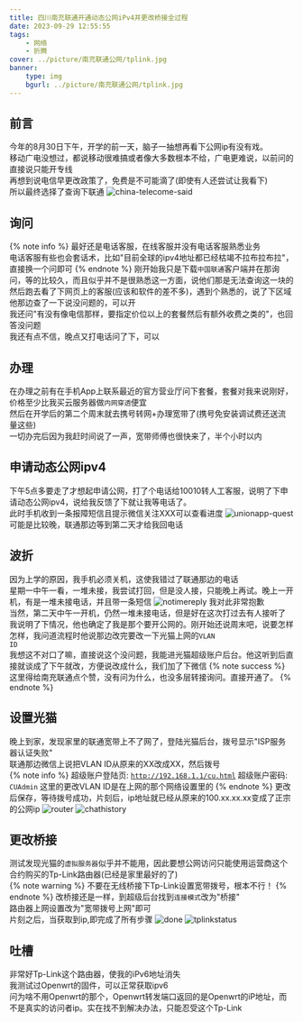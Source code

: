```yaml
---
title: 四川南充联通开通动态公网iPv4并更改桥接全过程
date: 2023-09-29 12:55:55
tags: 
    - 网络
    - 折腾
cover: ../picture/南充联通公网/tplink.jpg
banner:
    type: img
    bgurl: ../picture/南充联通公网/tplink.jpg
---
```

## 前言
今年的8月30日下午，开学的前一天，脑子一抽想再看下公网ip有没有戏。  
移动广电没想过，都说移动很难搞或者像大多数根本不给，广电更难说，以前问的直接说只能开专线  
再想到说电信早更改政策了，免费是不可能滴了(即使有人还尝试让我看下)  
所以最终选择了查询下联通
![china-telecome-said](../picture/南充联通公网/dianxin.jpg)
## 询问
{% note info %}
最好还是电话客服，在线客服并没有电话客服熟悉业务  
电话客服有些也会套话术，比如"目前全球的ipv4地址都已经枯竭不拉布拉布拉"，直接换一个问即可
{% endnote %}
刚开始我只是下载<code>中国联通</code>客户端并在那询问，等的比较久，而且似乎并不是很熟悉这一方面，说他们那是无法查询这一块的  
然后跑去看了下网页上的客服(应该和软件的差不多)，遇到个熟悉的，说了下区域他那边查了一下说没问题的，可以开  
我还问"有没有像电信那样，要指定价位以上的套餐然后有额外收费之类的"，也回答没问题  
我还有点不信，晚点又打电话问了下，可以
## 办理
在办理之前有在手机App上联系最近的官方营业厅问下套餐，套餐对我来说刚好，价格至少比我买云服务器做<code>内网穿透</code>便宜  
然后在开学后的第二个周末就去携号转网+办理宽带了(携号免安装调试费还送流量这些)  
一切办完后因为我赶时间说了一声，宽带师傅也很快来了，半个小时以内
## 申请动态公网ipv4
下午5点多要走了才想起申请公网，打了个电话给10010转人工客服，说明了下申请动态公网ipv4，说给我反馈了下就让我等电话了。  
此时手机收到一条报障短信且提示微信关注XXX可以查看进度
![unionapp-quest](../picture/南充联通公网/wx.jpg)
可能是比较晚，联通那边等到第二天才给我回电话
## 波折
因为上学的原因，我手机必须关机，这使我错过了联通那边的电话  
星期一中午一看，一堆未接，我尝试打回，但是没人接，只能晚上再试。晚上一开机，有是一堆未接电话，并且带一条短信
![notimereply](../picture/南充联通公网/lt.jpg)
我对此非常抱歉  
当然，第二天中午一开机，仍然一堆未接电话，但是好在这次打过去有人接听了  
我说明了下情况，他也确定了我是那个要开公网的。刚开始还说周末吧，说要怎样怎样，我问道流程时他说那边改完要改一下光猫上网的<code>VLAN ID</code>  
我想这不对口了嘛，直接说这个没问题，我能进光猫超级账户后台。他这听到后直接就谈成了下午就改，方便说改成什么，我们加了下微信
{% note success %}
这里得给南充联通点个赞，没有问为什么，也没多层转接询问。直接开通了。
{% endnote %}
## 设置光猫
晚上到家，发现家里的联通宽带上不了网了，登陆光猫后台，拨号显示"ISP服务器认证失败"  
联通那边微信上说把VLAN ID从原来的XX改成XX，然后拨号  
{% note info %}
超级账户登陆页: <code>http://192.168.1.1/cu.html</code>
超级账户密码: <code>CUAdmin</code>
这里的更改VLAN ID是在上网的那个网络设置里的
{% endnote %}
更改后保存，等待拨号成功，片刻后，ip地址就已经从原来的100.xx.xx.xx变成了正宗的公网ip
![router](../picture/南充联通公网/ip.jpg)
![chathistory](../picture/南充联通公网/chat.jpg)
## 更改桥接
测试发现光猫的<code>虚拟服务器</code>似乎并不能用，因此要想公网访问只能使用运营商这个合约购买的Tp-Link路由器(已经是家里最好的了)  
{% note warning %}
不要在无线桥接下Tp-Link设置宽带拨号，根本不行！
{% endnote %}
改桥接还是一样，到超级后台找到<code>连接模式</code>改为"桥接"  
路由器上网设置改为"宽带拨号上网"即可  
片刻之后，当获取到ip,即完成了所有步骤
![done](../picture/南充联通公网/ht.jpg)
![tplinkstatus](../picture/南充联通公网/tplink.jpg)
## 吐槽
非常好Tp-Link这个路由器，使我的iPv6地址消失  
我测试过Openwrt的固件，可以正常获取ipv6  
问为啥不用Openwrt的那个，Openwrt转发端口返回的是Openwrt的iP地址，而不是真实的访问者ip。实在找不到解决办法，只能忍受这个Tp-Link

